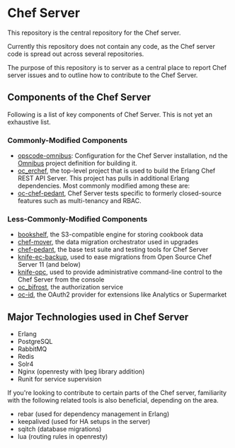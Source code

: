# Chef Server

This repository is the central repository for the Chef server.

Currently this repository does not contain any code, as the Chef server
code is spread out across several repositories.

The purpose of this repository is to server as a central place to report
Chef server issues and to outline how to contribute to the Chef Server.

## Components of the Chef Server

Following is a list of key components of Chef Server. This is not yet an exhaustive list. 

### Commonly-Modified Components

* [opscode-omnibus](http://github.com/opscode/opscode-omnibus): Configuration for the Chef Server installation, nd the [Omnibus](http://github.com/opscode/omnibus) project definition for building it. 
* [oc_erchef](http://github.com/opscode/oc_erchef), the top-level project that is used to build the Erlang Chef REST API Server. This project has pulls in additional Erlang dependencies. Most commonly modified among these are:
* [oc-chef-pedant](http://github.com/opscode/oc-chef-pedant), Chef Server tests specific to formerly closed-source features such as multi-tenancy and RBAC. 

### Less-Commonly-Modified Components

* [bookshelf](http://github.com/opscode/bookshelf), the S3-compatible engine for storing cookbook data
* [chef-mover](http://github.com/opscode/chef-mover), the data migration orchestrator used in upgrades
* [chef-pedant](http://github.com/opscode/oc-chef-pedant), the base test suite and testing tools for Chef Server
* [knife-ec-backup](http://github.com/opscode/knife-ec-backup), used to ease migrations from Open Source Chef Server 11 (and below)
* [knife-opc](http://github.com/opscode/knife-opc), used to provide administrative command-line control to the Chef Server from the console
* [oc_bifrost](http://github.com/opscode/oc_bifrost), the authorization service
* [oc-id](http://github.com/opscode/oc-id), the OAuth2 provider for extensions like Analytics or Supermarket

## Major Technologies used in Chef Server

* Erlang
* PostgreSQL
* RabbitMQ
* Redis
* Solr4
* Nginx (openresty with lpeg library addition)
* Runit for service supervision

If you're looking to contribute to certain parts of the Chef server, familiarity with the following related tools is also beneficial, depending on the area.

* rebar (used for dependency management in Erlang)
* keepalived (used for HA setups in the server)
* sqitch (database migrations)
* lua (routing rules in openresty)
